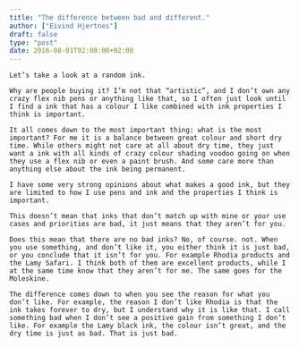 ```yaml
---
title: "The difference between bad and different."
author: ["Eivind Hjertnes"]
draft: false
type: "post"
date: 2016-08-01T02:00:00+02:00
---
```


<div class="HTML">
  <div></div>

<p>

</div>

```text
Let’s take a look at a random ink.
```

<div class="HTML">
  <div></div>

</p>

</div>

<div class="HTML">
  <div></div>

<p>

</div>

```text
Why are people buying it? I’m not that “artistic”, and I don’t own any crazy flex nib pens or anything like that, so I often just look until I find a ink that has a colour I like combined with ink properties I think is important.
```

<div class="HTML">
  <div></div>

</p>

</div>

<div class="HTML">
  <div></div>

<p>

</div>

```text
It all comes down to the most important thing: what is the most important? For me it is a balance between great colour and short dry time. While others might not care at all about dry time, they just want a ink with all kinds of crazy colour shading voodoo going on when they use a flex nib or even a paint brush. And some care more than anything else about the ink being permanent.
```

<div class="HTML">
  <div></div>

</p>

</div>

<div class="HTML">
  <div></div>

<p>

</div>

```text
I have some very strong opinions about what makes a good ink, but they are limited to how I use pens and ink and the properties I think is important.
```

<div class="HTML">
  <div></div>

</p>

</div>

<div class="HTML">
  <div></div>

<p>

</div>

```text
This doesn’t mean that inks that don’t match up with mine or your use cases and priorities are bad, it just means that they aren’t for you.
```

<div class="HTML">
  <div></div>

</p>

</div>

<div class="HTML">
  <div></div>

<p>

</div>

```text
Does this mean that there are no bad inks? No, of course. not. When you use something, and don’t like it, you either think it is just bad, or you conclude that it isn’t for you. For example Rhodia products and the Lamy Safari. I think both of them are excellent products, while I at the same time know that they aren’t for me. The same goes for the Moleskine.
```

<div class="HTML">
  <div></div>

</p>

</div>

<div class="HTML">
  <div></div>

<p>

</div>

```text
The difference comes down to when you see the reason for what you don’t like. For example, the reason I don’t like Rhodia is that the ink takes forever to dry, but I understand why it is like that. I call something bad when I don’t see a positive gain from something I don’t like. For example the Lamy black ink, the colour isn’t great, and the dry time is just as bad. That is just bad.
```

<div class="HTML">
  <div></div>

</p>

</div>
